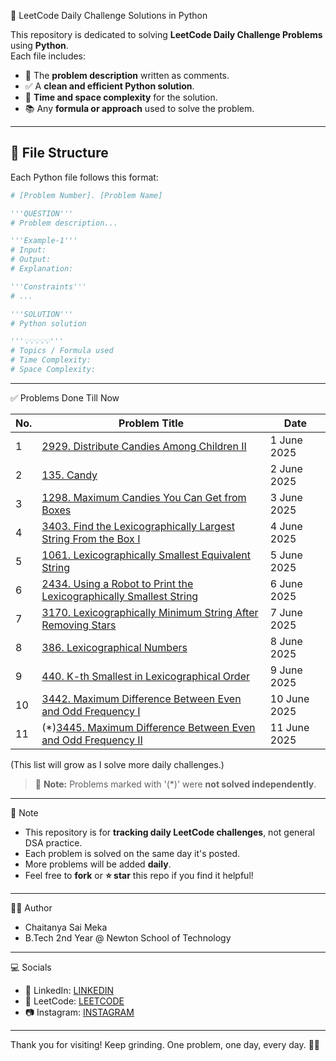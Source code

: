 🐍 LeetCode Daily Challenge Solutions in Python

This repository is dedicated to solving **LeetCode Daily Challenge Problems** using **Python**.  
Each file includes:

- 📌 The **problem description** written as comments.
- ✅ A **clean and efficient Python solution**.
- 🧠 **Time and space complexity** for the solution.
- 📚 Any **formula or approach** used to solve the problem.

---

## 📂 File Structure

Each Python file follows this format:

```python
# [Problem Number]. [Problem Name]

'''QUESTION'''
# Problem description...

'''Example-1'''
# Input:
# Output:
# Explanation:

'''Constraints'''
# ...

'''SOLUTION'''
# Python solution

'''💡💡💡💡💡'''
# Topics / Formula used
# Time Complexity:
# Space Complexity:
```

---

✅ Problems Done Till Now

| No. | Problem Title                                      | Date        |
|-----|----------------------------------------------------|-------------|
| 1   | [2929. Distribute Candies Among Children II](https://leetcode.com/problems/distribute-candies-among-children-ii/)| 1 June 2025 |
| 2   | [135. Candy](https://leetcode.com/problems/candy/)| 2 June 2025 |
| 3   | [1298. Maximum Candies You Can Get from Boxes](https://leetcode.com/problems/maximum-candies-you-can-get-from-boxes/)| 3 June 2025 |
| 4   | [3403. Find the Lexicographically Largest String From the Box I](https://leetcode.com/problems/find-the-lexicographically-largest-string-from-the-box-i/)| 4 June 2025 |
| 5   | [1061. Lexicographically Smallest Equivalent String](https://leetcode.com/problems/lexicographically-smallest-equivalent-string/)| 5 June 2025 |
| 6   | [2434. Using a Robot to Print the Lexicographically Smallest String](https://leetcode.com/problems/using-a-robot-to-print-the-lexicographically-smallest-string/)| 6 June 2025 |
| 7   | [3170. Lexicographically Minimum String After Removing Stars](https://leetcode.com/problems/lexicographically-minimum-string-after-removing-stars/)| 7 June 2025 |
| 8   | [386. Lexicographical Numbers](https://leetcode.com/problems/lexicographical-numbers/)| 8 June 2025 |
| 9   | [440. K-th Smallest in Lexicographical Order](https://leetcode.com/problems/k-th-smallest-in-lexicographical-order/)| 9 June 2025 |
| 10  | [3442. Maximum Difference Between Even and Odd Frequency I](https://leetcode.com/problems/maximum-difference-between-even-and-odd-frequency-i/)| 10 June 2025 |
| 11  | (*)[3445. Maximum Difference Between Even and Odd Frequency II](https://leetcode.com/problems/maximum-difference-between-even-and-odd-frequency-ii/)| 11 June 2025 |

(This list will grow as I solve more daily challenges.)

> 🔸 **Note:** Problems marked with '(*)' were **not solved independently**.  
---

📌 Note

- This repository is for **tracking daily LeetCode challenges**, not general DSA practice.
- Each problem is solved on the same day it's posted.
- More problems will be added **daily**.
- Feel free to **fork** or **⭐ star** this repo if you find it helpful!

---

👨‍💻 Author

- Chaitanya Sai Meka
- B.Tech 2nd Year @ Newton School of Technology

---

💻 Socials

- 🔗 LinkedIn: [LINKEDIN](https://www.linkedin.com/in/chaitanya-sai-meka/)  
- 🧩 LeetCode: [LEETCODE](https://leetcode.com/u/chaitanyasai_meka/)  
- 📷 Instagram: [INSTAGRAM](https://www.instagram.com/chaitanyasai_meka/)


---

Thank you for visiting!
Keep grinding. One problem, one day, every day. 🚀🐍
